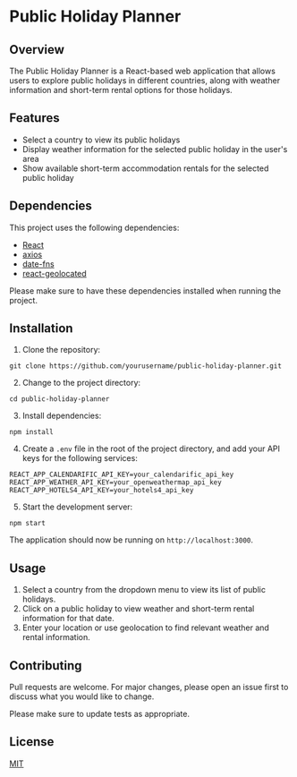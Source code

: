 # Public Holiday Planner

## Overview

The Public Holiday Planner is a React-based web application that allows users to explore public holidays in different countries, along with weather information and short-term rental options for those holidays.

## Features

- Select a country to view its public holidays
- Display weather information for the selected public holiday in the user's area
- Show available short-term accommodation rentals for the selected public holiday

## Dependencies

This project uses the following dependencies:

- [React](https://reactjs.org/)
- [axios](https://github.com/axios/axios)
- [date-fns](https://date-fns.org/)
- [react-geolocated](https://github.com/no23reason/react-geolocated)

Please make sure to have these dependencies installed when running the project.

## Installation

1. Clone the repository:

```
git clone https://github.com/yourusername/public-holiday-planner.git
```

2. Change to the project directory:

```
cd public-holiday-planner
```

3. Install dependencies:

```
npm install
```

4. Create a `.env` file in the root of the project directory, and add your API keys for the following services:

```
REACT_APP_CALENDARIFIC_API_KEY=your_calendarific_api_key
REACT_APP_WEATHER_API_KEY=your_openweathermap_api_key
REACT_APP_HOTELS4_API_KEY=your_hotels4_api_key
```

5. Start the development server:

```
npm start
```

The application should now be running on `http://localhost:3000`.

## Usage

1. Select a country from the dropdown menu to view its list of public holidays.
2. Click on a public holiday to view weather and short-term rental information for that date.
3. Enter your location or use geolocation to find relevant weather and rental information.

## Contributing

Pull requests are welcome. For major changes, please open an issue first to discuss what you would like to change.

Please make sure to update tests as appropriate.

## License

[MIT](https://choosealicense.com/licenses/mit/)